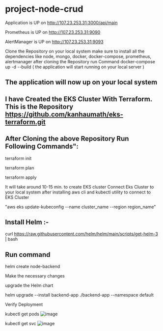 # project-node-crud
Application is UP on http://107.23.253.31:3000/api/main

Prometheus is UP on http://107.23.253.31:9090

AlertManager is UP on http://107.23.253.31:9093

Clone the Repository on your local system make sure to install all the dependencies like node, mongo, docker, docker-compose, prometheus, alertmanager
after cloning the Repository 
run Command 
docker-compose up -d --build ( the application will start running on your local server )
## The application will now up on your local system
## I have Created the EKS Cluster With Terraform. This is the Repository https://github.com/kanhaumath/eks-terraform.git
## After Cloning the above Repository Run Following Commands":

 terraform init
 
 terraform plan
 
 terraform apply
 
It will take around 10-15 min. to create EKS cluster
Connect Eks Cluster to your local system after installing aws cli and kubectl utility
to connect to EKS Cluster

"aws eks update-kubeconfig --name cluster_name --region region_name"

## Install Helm  :-

curl https://raw.githubusercontent.com/helm/helm/main/scripts/get-helm-3 | bash

## Run command 
helm create node-backend 

Make the necessary changes

upgrade the Helm chart

helm upgrade --install backend-app ./backend-app --namespace default

Verify Deployment

kubectl get pods
![image](https://github.com/user-attachments/assets/4086e335-d34e-457e-ac75-08e8bcf5d2a4)

kubectl get svc
![image](https://github.com/user-attachments/assets/e1a8d19c-947f-49ad-baac-1b28e6703262)






